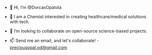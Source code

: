 - 👋   Hi, I’m @DorcasOpatola

- 👀   I am a Chemist interested in creating healthcare/medical solutions with tech.

- 💞️   I’m looking to collaborate on open-source science-based projects.

- 📫   Send me an email, and let's collaborate!  -  preciousopal.od@gmail.com

<!---
DorcasOpatola/DorcasOpatola is a ✨ special ✨ repository because its `README.md` (this file) appears on your GitHub profile.
You can click the Preview link to take a look at your changes.
--->
